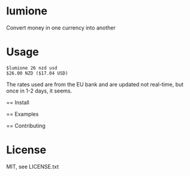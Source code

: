 # lumione

Convert money in one currency into another

# Usage

```
$lumione 26 nzd usd
$26.00 NZD ($17.04 USD)
```

The rates used are from the EU bank and are updated not real-time, but once in
1-2 days, it seems.

== Install

== Examples

== Contributing

# License

MIT, see LICENSE.txt
